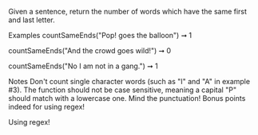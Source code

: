 Given a sentence, return the number of words which have the same first and last letter.

Examples
countSameEnds("Pop! goes the balloon") ➞ 1

countSameEnds("And the crowd goes wild!") ➞ 0

countSameEnds("No I am not in a gang.") ➞ 1

Notes
Don't count single character words (such as "I" and "A" in example #3).
The function should not be case sensitive, meaning a capital "P" should match with a lowercase one.
Mind the punctuation!
Bonus points indeed for using regex!

Using regex!